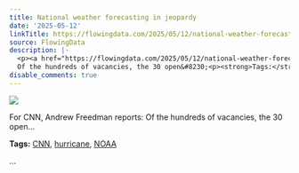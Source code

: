 ```yaml
---
title: National weather forecasting in jeopardy
date: '2025-05-12'
linkTitle: https://flowingdata.com/2025/05/12/national-weather-forecasting-in-jeopardy/
source: FlowingData
description: |-
  <p><a href="https://flowingdata.com/2025/05/12/national-weather-forecasting-in-jeopardy/"><img src="https://flowingdata.com/wp-content/uploads/2025/05/national-weather-service-lack-workers-e1746398690583-750x725.png" style="max-width:100%;height:auto" /></a></p>For CNN, Andrew Freedman reports:
  Of the hundreds of vacancies, the 30 open&#8230;<p><strong>Tags:</strong> <a href="https://flowingdata.com/tag/cnn/" rel="tag">CNN</a>, <a href="https://flowingdata.com/tag/hurricane/" rel="tag">hurricane</a>, <a href="https://flowingdata.com/tag/noaa/" rel="tag">NOAA</a></p> ...
disable_comments: true
---
```

<p><a href="https://flowingdata.com/2025/05/12/national-weather-forecasting-in-jeopardy/"><img src="https://flowingdata.com/wp-content/uploads/2025/05/national-weather-service-lack-workers-e1746398690583-750x725.png" style="max-width:100%;height:auto" /></a></p>For CNN, Andrew Freedman reports:
Of the hundreds of vacancies, the 30 open&#8230;<p><strong>Tags:</strong> <a href="https://flowingdata.com/tag/cnn/" rel="tag">CNN</a>, <a href="https://flowingdata.com/tag/hurricane/" rel="tag">hurricane</a>, <a href="https://flowingdata.com/tag/noaa/" rel="tag">NOAA</a></p> ...